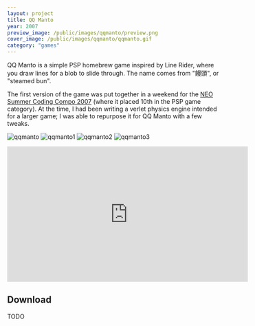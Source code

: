 ```yaml
---
layout: project
title: QQ Manto
year: 2007
preview_image: /public/images/qqmanto/preview.png
cover_image: /public/images/qqmanto/qqmanto.gif
category: "games"
---
```


QQ Manto is a simple PSP homebrew game inspired by Line Rider, where you draw lines for a blob to slide through. The name comes from "饅頭", or "steamed bun". 

The first version of the game was put together in a weekend for the [NEO Summer Coding Compo 2007](https://www.neoflash.com/forum/index.php?topic=4628.0) (where it placed 10th in the PSP game category). At the time, I had been writing a verlet physics engine intended for a larger game; I was able to repurpose it for QQ Manto with a few tweaks. 

![qqmanto](/public/images/qqmanto/preview.png)
![qqmanto1](/public/images/qqmanto/qqmanto1.png)
![qqmanto2](/public/images/qqmanto/qqmanto2.png)
![qqmanto3](/public/images/qqmanto/qqmanto3.png)

<iframe width="560" height="315" src="https://www.youtube-nocookie.com/embed/CtDoJC8xUOM" title="YouTube video player" frameborder="0" allow="accelerometer; autoplay; clipboard-write; encrypted-media; gyroscope; picture-in-picture" allowfullscreen></iframe>

## Download

TODO